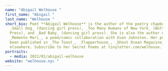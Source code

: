 ```yaml
---
name: "Abigail Welhouse "
first_name: "Abigail "
last_name: "Welhouse "
short_bio: Poet **Abigail Welhouse** is the author of the poetry chapbooks
  _Small Dog_ (dancing girl press), _Too Many Humans of New York_ (Bottlecap
  Press), and _Bad Baby_ (dancing girl press). She is also the author of
  _Memento Mori_, a poem/comic collaboration with Evan Johnston. Her poems have
  been published in _The Toast_, _Flapperhouse_, _Ghost Ocean Magazine_, and
  elsewhere. Subscribe to her Secret Poems at tinyletter.com/welhouse.
portraits:
  - media: 2022/01/abigail-welhouse
website: "welhouse.nyc "
---
```

